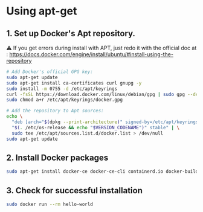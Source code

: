 # Using apt-get

## 1. Set up Docker's Apt repository.

⚠️ If you get errors during install with APT, just redo it with the official doc at : https://docs.docker.com/engine/install/ubuntu/#install-using-the-repository

```bash
# Add Docker's official GPG key:
sudo apt-get update
sudo apt-get install ca-certificates curl gnupg -y
sudo install -m 0755 -d /etc/apt/keyrings
curl -fsSL https://download.docker.com/linux/debian/gpg | sudo gpg --dearmor -o /etc/apt/keyrings/docker.gpg
sudo chmod a+r /etc/apt/keyrings/docker.gpg

# Add the repository to Apt sources:
echo \
  "deb [arch="$(dpkg --print-architecture)" signed-by=/etc/apt/keyrings/docker.gpg] https://download.docker.com/linux/debian \
  "$(. /etc/os-release && echo "$VERSION_CODENAME")" stable" | \
  sudo tee /etc/apt/sources.list.d/docker.list > /dev/null
sudo apt-get update
```

## 2. Install Docker packages

```sh
sudo apt-get install docker-ce docker-ce-cli containerd.io docker-buildx-plugin docker-compose-plugin -y
```

## 3. Check for successful installation

```sh
sudo docker run --rm hello-world
```
